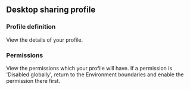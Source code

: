 ## Desktop sharing profile

### Profile definition
View the details of your profile.

### Permissions
View the permissions which your profile will have. If a permission is 'Disabled globally', return to the Environment boundaries and enable the permission there first.